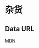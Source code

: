 # 杂货

## Data URL

[MDN](https://developer.mozilla.org/zh-CN/docs/Web/HTTP/Basics_of_HTTP/Data_URLs)
